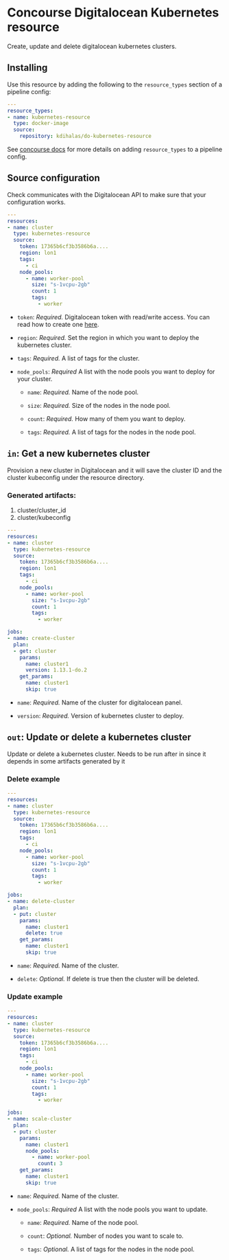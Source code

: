 # Concourse Digitalocean Kubernetes resource

Create, update and delete digitalocean kubernetes clusters.

## Installing

Use this resource by adding the following to
the `resource_types` section of a pipeline config:

```yaml
---
resource_types:
- name: kubernetes-resource
  type: docker-image
  source:
    repository: kdihalas/do-kubernetes-resource
```

See [concourse docs](https://concourse-ci.org/resource-types.html) for more details
on adding `resource_types` to a pipeline config.

## Source configuration

Check communicates with the Digitalocean API to make sure that your configuration
works.

```yaml
---
resources:
- name: cluster
  type: kubernetes-resource
  source:
    token: 17365b6cf3b3586b6a....
    region: lon1
    tags:
      - ci
    node_pools:
      - name: worker-pool
        size: "s-1vcpu-2gb"
        count: 1
        tags:
          - worker
```

* `token`: *Required.* Digitalocean token with read/write access. You can read
  how to create one [here](https://www.digitalocean.com/docs/api/create-personal-access-token/).

* `region`: *Required.* Set the region in which you want to deploy the kubernetes cluster.

* `tags`: *Required.* A list of tags for the cluster.

* `node_pools`: *Required* A list with the node pools you want to deploy for your cluster.

  * `name`: *Required.* Name of the node pool.

  * `size`: *Required.* Size of the nodes in the node pool.

  * `count`: *Required.* How many of them you want to deploy.

  * `tags`: *Required.* A list of tags for the nodes in the node pool.

## `in`: Get a new kubernetes cluster

Provision a new cluster in Digitalocean and it will save the
cluster ID and the cluster kubeconfig under the resource directory.

### Generated artifacts:
1. cluster/cluster_id
2. cluster/kubeconfig

```yaml
---
resources:
- name: cluster
  type: kubernetes-resource
  source:
    token: 17365b6cf3b3586b6a....
    region: lon1
    tags:
      - ci
    node_pools:
      - name: worker-pool
        size: "s-1vcpu-2gb"
        count: 1
        tags:
          - worker

jobs:
- name: create-cluster
  plan:
  - get: cluster
    params:
      name: cluster1
      version: 1.13.1-do.2
    get_params:
      name: cluster1
      skip: true
```

* `name`: *Required.* Name of the cluster for digitalocean panel.

* `version`: *Required.* Version of kubernetes cluster to deploy.


## `out`: Update or delete a kubernetes cluster

Update or delete a kubernetes cluster. Needs to be run after in since it depends
in some artifacts generated by it


### Delete example
```yaml
---
resources:
- name: cluster
  type: kubernetes-resource
  source:
    token: 17365b6cf3b3586b6a....
    region: lon1
    tags:
      - ci
    node_pools:
      - name: worker-pool
        size: "s-1vcpu-2gb"
        count: 1
        tags:
          - worker

jobs:
- name: delete-cluster
  plan:
  - put: cluster
    params:
      name: cluster1
      delete: true
    get_params:
      name: cluster1
      skip: true
```
* `name`: *Required.* Name of the cluster.

* `delete`: *Optional.* If delete is true then the cluster will be deleted.

### Update example
```yaml
---
resources:
- name: cluster
  type: kubernetes-resource
  source:
    token: 17365b6cf3b3586b6a....
    region: lon1
    tags:
      - ci
    node_pools:
      - name: worker-pool
        size: "s-1vcpu-2gb"
        count: 1
        tags:
          - worker

jobs:
- name: scale-cluster
  plan:
  - put: cluster
    params:
      name: cluster1
      node_pools:
        - name: worker-pool
          count: 3
    get_params:
      name: cluster1
      skip: true
```
* `name`: *Required.* Name of the cluster.

* `node_pools`: *Required* A list with the node pools you want to update.

  * `name`: *Required.* Name of the node pool.

  * `count`: *Optional.* Number of nodes you want to scale to.

  * `tags`: *Optional.* A list of tags for the nodes in the node pool.

